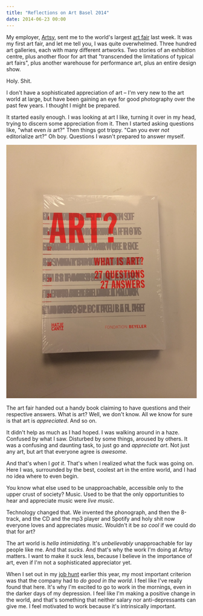 ```yaml
---
title: "Reflections on Art Basel 2014"
date: 2014-06-23 00:00
---
```


<import><p>My employer, <a href="http://artsy.net">Artsy</a>, sent me to the world's largest <a href="https://www.artbasel.com">art fair</a> last week. It was my first art fair, and let me tell you, I was quite overwhelmed. Three hundred art galleries, each with many different artworks. Two stories of an exhibition centre, plus another floor for art that "transcended the limitations of typical art fairs", plus another warehouse for performance art, plus an entire design show. </p>

<p>Holy. Shit. </p>

<!-- more -->

<p>I don't have a sophisticated appreciation of art – I'm very new to the art world at large, but have been gaining an eye for good photography over the past few years. I thought I might be prepared.</p>

<p>It started easily enough. I was looking at art I like, turning it over in my head, trying to discern some appreciation from it. Then I started asking questions like, "what even <em>is</em> art?" Then things got trippy. "Can you ever <em>not</em> editorialize art?" Oh boy. Questions I wasn't prepared to answer myself. </p>
<img src="/img/import/blog/reflections-on-art-basel-2014/3BB7D2EAFD1D43788D8B7C9A6A54A09A.jpg" class="img-responsive"><p>The art fair handed out a handy book claiming to have questions and their respective answers. What is art? Well, we don't know. All we know for sure is that art is <em>appreciated</em>. And so on. </p>

<p>It didn't help as much as I had hoped. I was walking around in a haze. Confused by what I saw. Disturbed by some things, aroused by others. It was a confusing and daunting task, to just go and <em>appreciate art</em>. Not just any art, but art that everyone agree is <em>awesome</em>. </p>

<p>And that's when I <em>got it</em>. That's when I realized what the fuck was going on. Here I was, surrounded by the best, coolest art in the entire world, and I had no idea where to even begin.</p>

<p>You know what else used to be unapproachable, accessible only to the upper crust of society? Music. Used to be that the only opportunities to hear and appreciate music were <em>live music</em>.</p>

<p>Technology changed that. We invented the phonograph, and then the 8-track, and the CD and the mp3 player and Spotify and holy shit now everyone loves and appreciates music. Wouldn't it be <em>so cool</em> if we could do that for art? </p>

<p>The art world is <em>hella intimidating</em>. It's <em>unbelievably</em> unapproachable for lay people like me. And that <em>sucks</em>. And that's why the work I'm doing at Artsy matters. I want to make it suck less, because I believe in the importance of art, even if I'm not a sophisticated appreciator yet. </p>

<p>When I set out in my <a href="http://ashfurrow.com/blog/job-hunt">job hunt</a> earlier this year, my most important criterion was that the company had to <em>do good in the world</em>. I feel like I've really found that here. It's why I'm excited to go to work in the mornings, even in the darker days of my depression. I feel like I'm making a positive change in the world, and that's something that neither salary nor anti-depressants can give me. I feel motivated to work because it's intrinsically important. </p></import>

